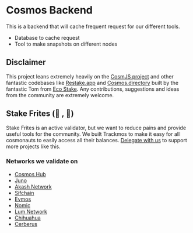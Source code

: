 # Cosmos Backend

This is a backend that will cache frequent request for our different tools.
- Database to cache request
- Tool to make snapshots on different nodes

## Disclaimer

This project leans extremely heavily on the [CosmJS project](https://github.com/cosmos/cosmjs) and other fantastic codebases like [Restake.app](https://github.com/eco-stake/restake) and [Cosmos.directory](https://cosmos.directory) built by the fantastic Tom from [Eco Stake](https://www.ecostake.com/). 
Any contributions, suggestions and ideas from the community are extremely welcome.

## Stake Frites (🥩 , 🍟)

Stake Frites is an active validator, but we want to reduce pains and provide useful tools for the community. We built Trackmos to make it easy for all cosmonauts to easily access all their balances. [Delegate with us](https://stakefrites.co) to support more projects like this.

### Networks we validate on
- [Cosmos Hub](https://restake.app/cosmoshub/cosmosvaloper1uepjmgfuk6rnd0djsglu88w7d0t49lmljdpae2)
- [Juno](https://restake.app/juno/junovaloper1uepjmgfuk6rnd0djsglu88w7d0t49lml7kqufu)
- [Akash Network](https://restake.app/akash/akashvaloper1uepjmgfuk6rnd0djsglu88w7d0t49lmlsqkfuf)
- [Sifchain](https://wallet.keplr.app/#/sifchain/stake?modal=stake&validator=sifvaloper1uepjmgfuk6rnd0djsglu88w7d0t49lmlmxj56z)
- [Evmos](https://restake.app/evmos/evmosvaloper1pz3mcahcrglf3md4lggax5r95gvmppc6x5w7hw)
- [Nomic](https://app.nomic.io/)
- [Lum Network](https://restake.app/lumnetwork/lumvaloper1kn7zgwex5yr897mp9vy83vm9re53skyhr82s58)
- [Chihuahua](https://restake.app/chihuahua/chihuahuavaloper1zl4vt84hya03e8hu7dx4q4cvn2ts2xdr685p5g)
- [Cerberus](https://restake.app/cerberus/cerberusvaloper1zl4vt84hya03e8hu7dx4q4cvn2ts2xdrrnnufr)